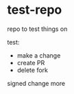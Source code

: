 # test-repo
repo to test things on

test:
- make a change
- create PR
- delete fork

signed change
more
